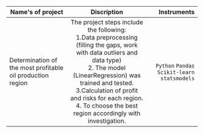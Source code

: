 | Name's of project                                          |                                                                                                                                                   Discription                                                                                                                                                    |                              Instruments |
|------------------------------------------------------------|:----------------------------------------------------------------------------------------------------------------------------------------------------------------------------------------------------------------------------------------------------------------------------------------------------------------:|-----------------------------------------:|
| Determination of the most profitable oil production region | The project steps include the following:<br/> 1.Data preprocessing (filling the gaps, work with data outliers and data type)<br/>2. The model (LinearRegression) was trained and tested.<br/>3.Calculation of profit and risks for each region.<br/>4. To choose the best region accordingly with investigation. | `Python` `Pandas` `Scikit-learn` `statsmodels`  |                                                                                                                                                                                                              |                                                 |